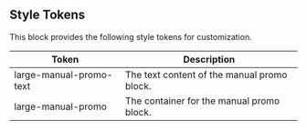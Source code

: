 ## Style Tokens

This block provides the following style tokens for customization.

| **Token**               | **Description**                             |
| ----------------------- | ------------------------------------------- |
| large-manual-promo-text | The text content of the manual promo block. |
| large-manual-promo      | The container for the manual promo block.   |
